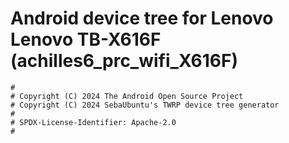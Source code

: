 # Android device tree for Lenovo Lenovo TB-X616F (achilles6_prc_wifi_X616F)

```
#
# Copyright (C) 2024 The Android Open Source Project
# Copyright (C) 2024 SebaUbuntu's TWRP device tree generator
#
# SPDX-License-Identifier: Apache-2.0
#
```
